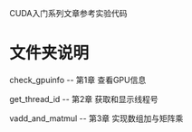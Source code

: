 CUDA入门系列文章参考实验代码
# 文件夹说明
check_gpuinfo -- 第1章 查看GPU信息

get_thread_id -- 第2章 获取和显示线程号

vadd_and_matmul -- 第3章 实现数组加与矩阵乘